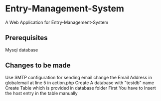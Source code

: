 # Entry-Management-System
A Web Application for Entry-Management-System
## Prerequisites
Mysql database
## Changes to be made
Use SMTP configuration for sending email
change the Email Address in globalemail at line 5 in action.php
Create A database with "testdb" name
Create Table which is provided in database folder
First You have to Insert the host entry in the table manually

